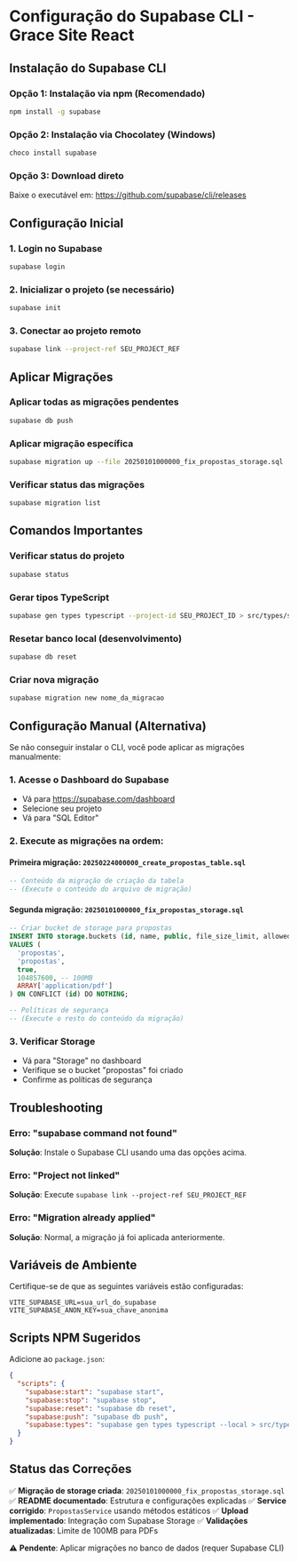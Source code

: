 # Configuração do Supabase CLI - Grace Site React

## Instalação do Supabase CLI

### Opção 1: Instalação via npm (Recomendado)

```bash
npm install -g supabase
```

### Opção 2: Instalação via Chocolatey (Windows)

```bash
choco install supabase
```

### Opção 3: Download direto

Baixe o executável em: https://github.com/supabase/cli/releases

## Configuração Inicial

### 1. Login no Supabase

```bash
supabase login
```

### 2. Inicializar o projeto (se necessário)

```bash
supabase init
```

### 3. Conectar ao projeto remoto

```bash
supabase link --project-ref SEU_PROJECT_REF
```

## Aplicar Migrações

### Aplicar todas as migrações pendentes

```bash
supabase db push
```

### Aplicar migração específica

```bash
supabase migration up --file 20250101000000_fix_propostas_storage.sql
```

### Verificar status das migrações

```bash
supabase migration list
```

## Comandos Importantes

### Verificar status do projeto

```bash
supabase status
```

### Gerar tipos TypeScript

```bash
supabase gen types typescript --project-id SEU_PROJECT_ID > src/types/supabase.ts
```

### Resetar banco local (desenvolvimento)

```bash
supabase db reset
```

### Criar nova migração

```bash
supabase migration new nome_da_migracao
```

## Configuração Manual (Alternativa)

Se não conseguir instalar o CLI, você pode aplicar as migrações manualmente:

### 1. Acesse o Dashboard do Supabase

- Vá para https://supabase.com/dashboard
- Selecione seu projeto
- Vá para "SQL Editor"

### 2. Execute as migrações na ordem:

#### Primeira migração: `20250224000000_create_propostas_table.sql`

```sql
-- Conteúdo da migração de criação da tabela
-- (Execute o conteúdo do arquivo de migração)
```

#### Segunda migração: `20250101000000_fix_propostas_storage.sql`

```sql
-- Criar bucket de storage para propostas
INSERT INTO storage.buckets (id, name, public, file_size_limit, allowed_mime_types)
VALUES (
  'propostas',
  'propostas',
  true,
  104857600, -- 100MB
  ARRAY['application/pdf']
) ON CONFLICT (id) DO NOTHING;

-- Políticas de segurança
-- (Execute o resto do conteúdo da migração)
```

### 3. Verificar Storage

- Vá para "Storage" no dashboard
- Verifique se o bucket "propostas" foi criado
- Confirme as políticas de segurança

## Troubleshooting

### Erro: "supabase command not found"

**Solução**: Instale o Supabase CLI usando uma das opções acima.

### Erro: "Project not linked"

**Solução**: Execute `supabase link --project-ref SEU_PROJECT_REF`

### Erro: "Migration already applied"

**Solução**: Normal, a migração já foi aplicada anteriormente.

## Variáveis de Ambiente

Certifique-se de que as seguintes variáveis estão configuradas:

```env
VITE_SUPABASE_URL=sua_url_do_supabase
VITE_SUPABASE_ANON_KEY=sua_chave_anonima
```

## Scripts NPM Sugeridos

Adicione ao `package.json`:

```json
{
  "scripts": {
    "supabase:start": "supabase start",
    "supabase:stop": "supabase stop",
    "supabase:reset": "supabase db reset",
    "supabase:push": "supabase db push",
    "supabase:types": "supabase gen types typescript --local > src/types/supabase.ts"
  }
}
```

## Status das Correções

✅ **Migração de storage criada**: `20250101000000_fix_propostas_storage.sql`
✅ **README documentado**: Estrutura e configurações explicadas
✅ **Service corrigido**: `PropostasService` usando métodos estáticos
✅ **Upload implementado**: Integração com Supabase Storage
✅ **Validações atualizadas**: Limite de 100MB para PDFs

⚠️ **Pendente**: Aplicar migrações no banco de dados (requer Supabase CLI)